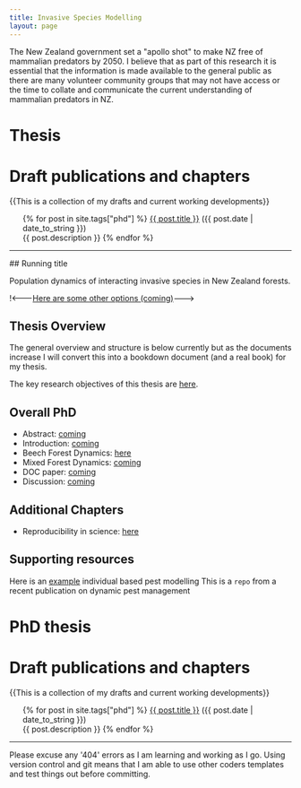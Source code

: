 ```yaml
---
title: Invasive Species Modelling
layout: page
---
```


The New Zealand government set a "apollo shot" to make NZ free of mammalian predators by 2050. I believe that as part of this research it is essential that the information is made available to the general public as there are many volunteer community groups that may not have access or the time to collate and communicate the current understanding of mammalian predators in NZ.

# Thesis

<div class="post">
<h1>Draft publications and chapters</h1>{{This is a collection of my drafts and current working developments}}
<ul>
{% for post in site.tags["phd"] %}
  <a href="{{ post.url }}">{{ post.title }}</a> ({{ post.date | date_to_string }})<br>
    {{ post.description }}
{% endfor %}
</ul>
</div>

<hr>## Running title

Population dynamics of interacting invasive species in New Zealand forests.

!<---[Here are some other options (coming)]()--->

## Thesis Overview

The general overview and structure is below currently but as the documents increase I will convert this into a bookdown document (and a real book) for my thesis.

The key research objectives of this thesis are [here](https://davan690.github.io/2019-05-01-Key-thesis-objectives).

## Overall PhD

- Abstract: [coming]()
- Introduction: [coming]()
- Beech Forest Dynamics: [here](https://davan690.github.io/2019-05-02-beech-forest-pub-thesis)
- Mixed Forest Dynamics: [coming]()
- DOC paper: [coming]()
- Discussion: [coming]()

## Additional Chapters

- Reproducibility in science: [here](https://davan690.github.io/2019-05-08-reproducible-code)

## Supporting resources

Here is an [example](https://github.com/davan690/PestManagement/blob/master/README.md) individual based pest modelling This is a `repo` from a recent publication on dynamic pest management

# PhD thesis

<div class="post">
<h1>Draft publications and chapters</h1>{{This is a collection of my drafts and current working developments}}
<ul>
{% for post in site.tags["phd"] %}
  <a href="{{ post.url }}">{{ post.title }}</a> ({{ post.date | date_to_string }})<br>
    {{ post.description }}
{% endfor %}
</ul>
</div>
<hr>

Please excuse any '404' errors as I am learning and working as I go. Using version control and git means that I am able to use other coders templates and test things out before committing.